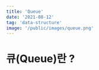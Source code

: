 ```yaml
---
title: 'Queue'
date: '2021-08-12'
tag: 'data-structure'
image: '/public/images/queue.png'
---
```


# 큐(Queue)란 ?
